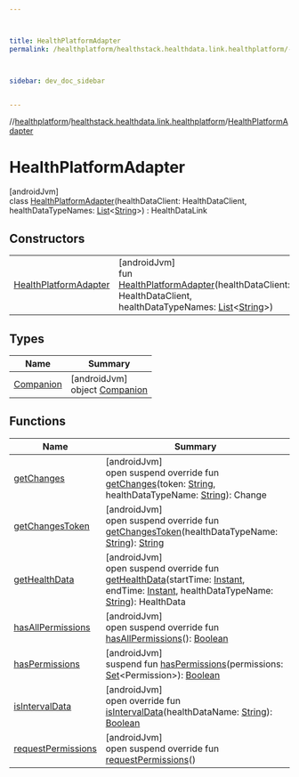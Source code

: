 ```yaml
---



title: HealthPlatformAdapter
permalink: /healthplatform/healthstack.healthdata.link.healthplatform/-health-platform-adapter/index.html



sidebar: dev_doc_sidebar


---
```




//[healthplatform](/healthplatform.html)/[healthstack.healthdata.link.healthplatform](../index.html)/[HealthPlatformAdapter](index.html)



# HealthPlatformAdapter



[androidJvm]\
class [HealthPlatformAdapter](index.html)(healthDataClient: HealthDataClient, healthDataTypeNames: [List](https://kotlinlang.org/api/latest/jvm/stdlib/kotlin.collections/-list/index.html)&lt;[String](https://kotlinlang.org/api/latest/jvm/stdlib/kotlin/-string/index.html)&gt;) : HealthDataLink



## Constructors


| | |
|---|---|
| [HealthPlatformAdapter](-health-platform-adapter.html) | [androidJvm]<br>fun [HealthPlatformAdapter](-health-platform-adapter.html)(healthDataClient: HealthDataClient, healthDataTypeNames: [List](https://kotlinlang.org/api/latest/jvm/stdlib/kotlin.collections/-list/index.html)&lt;[String](https://kotlinlang.org/api/latest/jvm/stdlib/kotlin/-string/index.html)&gt;) |


## Types


| Name | Summary |
|---|---|
| [Companion](-companion/index.html) | [androidJvm]<br>object [Companion](-companion/index.html) |


## Functions


| Name | Summary |
|---|---|
| [getChanges](get-changes.html) | [androidJvm]<br>open suspend override fun [getChanges](get-changes.html)(token: [String](https://kotlinlang.org/api/latest/jvm/stdlib/kotlin/-string/index.html), healthDataTypeName: [String](https://kotlinlang.org/api/latest/jvm/stdlib/kotlin/-string/index.html)): Change |
| [getChangesToken](get-changes-token.html) | [androidJvm]<br>open suspend override fun [getChangesToken](get-changes-token.html)(healthDataTypeName: [String](https://kotlinlang.org/api/latest/jvm/stdlib/kotlin/-string/index.html)): [String](https://kotlinlang.org/api/latest/jvm/stdlib/kotlin/-string/index.html) |
| [getHealthData](get-health-data.html) | [androidJvm]<br>open suspend override fun [getHealthData](get-health-data.html)(startTime: [Instant](https://developer.android.com/reference/kotlin/java/time/Instant.html), endTime: [Instant](https://developer.android.com/reference/kotlin/java/time/Instant.html), healthDataTypeName: [String](https://kotlinlang.org/api/latest/jvm/stdlib/kotlin/-string/index.html)): HealthData |
| [hasAllPermissions](has-all-permissions.html) | [androidJvm]<br>open suspend override fun [hasAllPermissions](has-all-permissions.html)(): [Boolean](https://kotlinlang.org/api/latest/jvm/stdlib/kotlin/-boolean/index.html) |
| [hasPermissions](has-permissions.html) | [androidJvm]<br>suspend fun [hasPermissions](has-permissions.html)(permissions: [Set](https://kotlinlang.org/api/latest/jvm/stdlib/kotlin.collections/-set/index.html)&lt;Permission&gt;): [Boolean](https://kotlinlang.org/api/latest/jvm/stdlib/kotlin/-boolean/index.html) |
| [isIntervalData](is-interval-data.html) | [androidJvm]<br>open override fun [isIntervalData](is-interval-data.html)(healthDataName: [String](https://kotlinlang.org/api/latest/jvm/stdlib/kotlin/-string/index.html)): [Boolean](https://kotlinlang.org/api/latest/jvm/stdlib/kotlin/-boolean/index.html) |
| [requestPermissions](request-permissions.html) | [androidJvm]<br>open suspend override fun [requestPermissions](request-permissions.html)() |



